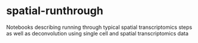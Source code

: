 # spatial-runthrough
Notebooks describing running through typical spatial transcriptomics steps as well as deconvolution using single cell and spatial transcriptomics data 
